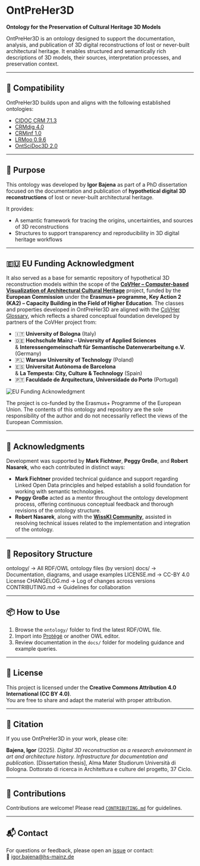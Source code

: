 # OntPreHer3D

**Ontology for the Preservation of Cultural Heritage 3D Models**

OntPreHer3D is an ontology designed to support the documentation, analysis, and publication of 3D digital reconstructions of lost or never-built architectural heritage. It enables structured and semantically rich descriptions of 3D models, their sources, interpretation processes, and preservation context.

---

## 🔗 Compatibility

OntPreHer3D builds upon and aligns with the following established ontologies:

- [CIDOC CRM 7.1.3](http://www.cidoc-crm.org/cidoc-crm/)
- [CRMdig 4.0](http://www.cidoc-crm.org/extensions/crmdig/)
- [CRMinf 1.0](http://www.cidoc-crm.org/extensions/crminf/)
- [LRMoo 0.9.6](http://iflastandards.info/ns/lrm/lrmoo/)
- [OntSciDoc3D 2.0](https://www.ontscidoc3d.hs-mainz.de/ontology/)

---

## 🧠 Purpose

This ontology was developed by **Igor Bajena** as part of a PhD dissertation focused on the documentation and publication of **hypothetical digital 3D reconstructions** of lost or never-built architectural heritage.

It provides:
- A semantic framework for tracing the origins, uncertainties, and sources of 3D reconstructions
- Structures to support transparency and reproducibility in 3D digital heritage workflows

---

## 🇪🇺 EU Funding Acknowledgment

It also served as a base for semantic repository of hypothetical 3D reconstruction models within the scope of the [**CoVHer – Computer-based Visualization of Architectural Cultural Heritage**](https://covher.eu/) project, funded by the **European Commission** under the **Erasmus+ programme, Key Action 2 (KA2) – Capacity Building in the Field of Higher Education**. The classes and properties developed in OntPreHer3D are aligned with the [CoVHer Glossary](https://covher.eu/glossary/), which reflects a shared conceptual foundation developed by partners of the CoVHer project from:

- 🇮🇹 **University of Bologna** (Italy)
- 🇩🇪 **Hochschule Mainz – University of Applied Sciences**  
  & **Interessengemeinschaft für Semantische Datenverarbeitung e.V.** (Germany)
- 🇵🇱 **Warsaw University of Technology** (Poland)
- 🇪🇸 **Universitat Autònoma de Barcelona**  
  & **La Tempesta: City, Culture & Technology** (Spain)
- 🇵🇹 **Faculdade de Arquitectura, Universidade do Porto** (Portugal)

![EU Funding Acknowledgment](https://covher.eu/wp-content/uploads/2022/09/Group-8.png)

The project is co-funded by the Erasmus+ Programme of the European Union. The contents of this ontology and repository are the sole responsibility of the author and do not necessarily reflect the views of the European Commission.

---

## 🙏 Acknowledgments

Development was supported by **Mark Fichtner**, **Peggy Große**, and **Robert Nasarek**, who each contributed in distinct ways:

- **Mark Fichtner** provided technical guidance and support regarding Linked Open Data principles and helped establish a solid foundation for working with semantic technologies.
- **Peggy Große** acted as a mentor throughout the ontology development process, offering continuous conceptual feedback and thorough revisions of the ontology structure.
- **Robert Nasarek**, along with the [**WissKI Community**](https://wiss-ki.eu/), assisted in resolving technical issues related to the implementation and integration of the ontology.

---

## 📁 Repository Structure

ontology/ → All RDF/OWL ontology files (by version)
docs/ → Documentation, diagrams, and usage examples
LICENSE.md → CC-BY 4.0 License
CHANGELOG.md → Log of changes across versions
CONTRIBUTING.md → Guidelines for collaboration

---

## 📦 How to Use

1. Browse the `ontology/` folder to find the latest RDF/OWL file.
2. Import into [Protégé](https://protege.stanford.edu/) or another OWL editor.
3. Review documentation in the `docs/` folder for modeling guidance and example queries.

---

## 📜 License

This project is licensed under the **Creative Commons Attribution 4.0 International (CC BY 4.0)**.  
You are free to share and adapt the material with proper attribution.

---

## 📣 Citation

If you use OntPreHer3D in your work, please cite:

**Bajena, Igor** (2025). *Digital 3D reconstruction as a research environment in art and architecture history. Infrastructure for documentation and publication*. [Dissertation thesis], Alma Mater Studiorum Università di Bologna. Dottorato di ricerca in Architettura e culture del progetto, 37 Ciclo.

---

## 🤝 Contributions

Contributions are welcome! Please read [`CONTRIBUTING.md`](CONTRIBUTING.md) for guidelines.

---

## 📬 Contact

For questions or feedback, please open an [issue](https://github.com/igorbajena/OntPreHer3D/issues) or contact:  
📧 igor.bajena@hs-mainz.de 
